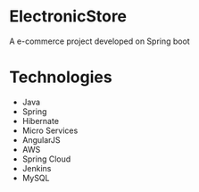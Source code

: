 # ElectronicStore
A e-commerce project developed on Spring boot 

# Technologies
* Java 
* Spring
* Hibernate
* Micro Services
* AngularJS
* AWS
* Spring Cloud
* Jenkins
* MySQL
